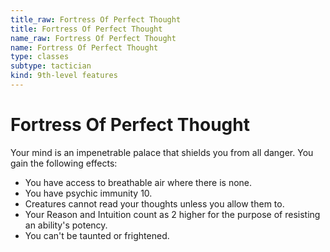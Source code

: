 ```yaml
---
title_raw: Fortress Of Perfect Thought
title: Fortress Of Perfect Thought
name_raw: Fortress Of Perfect Thought
name: Fortress Of Perfect Thought
type: classes
subtype: tactician
kind: 9th-level features
---
```


# Fortress Of Perfect Thought

Your mind is an impenetrable palace that shields you from all danger. You gain the following effects:

- You have access to breathable air where there is none.
- You have psychic immunity 10.
- Creatures cannot read your thoughts unless you allow them to.
- Your Reason and Intuition count as 2 higher for the purpose of resisting an ability's potency.
- You can't be taunted or frightened.
